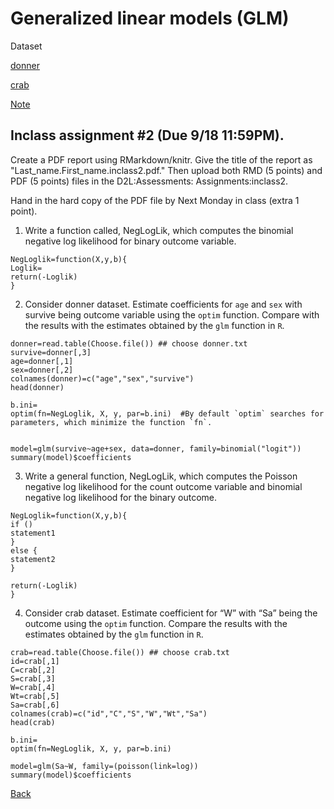 # Generalized linear models (GLM)

Dataset

[donner](https://app.box.com/s/4511synp42q9nzntzpspojclwr20ivm1)

[crab](https://app.box.com/s/456boimp1otj0gp096ndfxxlwh7601u3)

[Note](https://younghhk.github.io/STAT_COMP/M2_GLM.html#1)

## Inclass assignment #2 (Due 9/18 11:59PM).


Create a PDF report using RMarkdown/knitr. Give the title of the report as "Last_name.First_name.inclass2.pdf."
Then upload both RMD (5 points) and PDF (5 points) files in the D2L:Assessments: Assignments:inclass2.

Hand in the hard copy of the PDF file by Next Monday in class (extra 1 point).


1. Write a function called, NegLogLik, which computes the binomial negative log likelihood for binary outcome variable.
 
```{r}
NegLoglik=function(X,y,b){
Loglik=
return(-Loglik)
}
```
2. Consider donner dataset. Estimate coefficients for `age` and `sex` with survive being outcome variable using the `optim` function. Compare with the results with the estimates obtained by the `glm` function in `R`.

```
donner=read.table(Choose.file()) ## choose donner.txt
survive=donner[,3]
age=donner[,1]
sex=donner[,2]
colnames(donner)=c("age","sex","survive")
head(donner)

b.ini=
optim(fn=NegLoglik, X, y, par=b.ini)  #By default `optim` searches for parameters, which minimize the function `fn`.


model=glm(survive~age+sex, data=donner, family=binomial("logit"))
summary(model)$coefficients

```
3.  Write a general function, NegLogLik, which computes the Poisson negative log likelihood for the count outcome variable and binomial negative log likelihood for the binary outcome.

 
```{r}
NegLoglik=function(X,y,b){
if () 
statement1
}
else {
statement2
}

return(-Loglik)
}

```
4. Consider crab dataset.  Estimate coefficient for “W” with “Sa” being the outcome using the `optim` function. Compare the results with the estimates obtained by the `glm` function in `R`.

```{r}
crab=read.table(Choose.file()) ## choose crab.txt
id=crab[,1]
C=crab[,2]
S=crab[,3]
W=crab[,4]
Wt=crab[,5]
Sa=crab[,6]
colnames(crab)=c("id","C","S","W","Wt","Sa")
head(crab)

b.ini=
optim(fn=NegLoglik, X, y, par=b.ini)

model=glm(Sa~W, family=(poisson(link=log))
summary(model)$coefficients
```



[Back](https://github.com/younghhk/STAT_COMP/)



